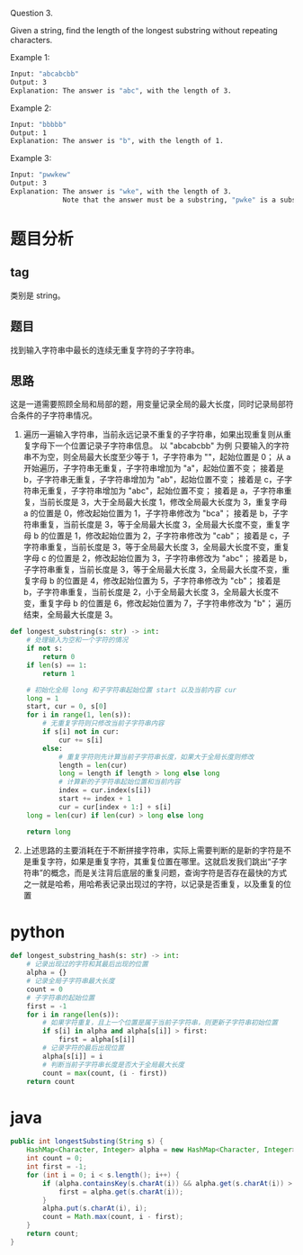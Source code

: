 Question 3.

Given a string, find the length of the longest substring without repeating characters.

Example 1:

```bash
Input: "abcabcbb"
Output: 3 
Explanation: The answer is "abc", with the length of 3. 
```

Example 2:

```bash
Input: "bbbbb"
Output: 1
Explanation: The answer is "b", with the length of 1.
```

Example 3:

```bash
Input: "pwwkew"
Output: 3
Explanation: The answer is "wke", with the length of 3. 
             Note that the answer must be a substring, "pwke" is a subsequence and not a substring.
```

# 题目分析

## tag

类别是 string。

## 题目

找到输入字符串中最长的连续无重复字符的子字符串。

## 思路

这是一道需要照顾全局和局部的题，用变量记录全局的最大长度，同时记录局部符合条件的子字符串情况。
1. 遍历一遍输入字符串，当前永远记录不重复的子字符串，如果出现重复则从重复字母下一个位置记录子字符串信息。
以 "abcabcbb" 为例
只要输入的字符串不为空，则全局最大长度至少等于 1，子字符串为 ""，起始位置是 0；
从 a 开始遍历，子字符串无重复，子字符串增加为 "a"，起始位置不变；
接着是 b，子字符串无重复，子字符串增加为 "ab"，起始位置不变；
接着是 c，子字符串无重复，子字符串增加为 "abc"，起始位置不变；
接着是 a，子字符串重复，当前长度是 3，大于全局最大长度 1，修改全局最大长度为 3，重复字母 a 的位置是 0，修改起始位置为 1，子字符串修改为 "bca"；
接着是 b，子字符串重复，当前长度是 3，等于全局最大长度 3，全局最大长度不变，重复字母 b 的位置是 1，修改起始位置为 2，子字符串修改为 "cab"；
接着是 c，子字符串重复，当前长度是 3，等于全局最大长度 3，全局最大长度不变，重复字母 c 的位置是 2，修改起始位置为 3，子字符串修改为 "abc"；
接着是 b，子字符串重复，当前长度是 3，等于全局最大长度 3，全局最大长度不变，重复字母 b 的位置是 4，修改起始位置为 5，子字符串修改为 "cb"；
接着是 b，子字符串重复，当前长度是 2，小于全局最大长度 3，全局最大长度不变，重复字母 b 的位置是 6，修改起始位置为 7，子字符串修改为 "b"；
遍历结束，全局最大长度是 3。

```python
def longest_substring(s: str) -> int:
    # 处理输入为空和一个字符的情况
    if not s:
        return 0
    if len(s) == 1:
        return 1

    # 初始化全局 long 和子字符串起始位置 start 以及当前内容 cur
    long = 1
    start, cur = 0, s[0]
    for i in range(1, len(s)):
        # 无重复字符则只修改当前子字符串内容
        if s[i] not in cur:
            cur += s[i]
        else:
            # 重复字符则先计算当前子字符串长度，如果大于全局长度则修改
            length = len(cur)
            long = length if length > long else long
            # 计算新的子字符串起始位置和当前内容
            index = cur.index(s[i])
            start += index + 1
            cur = cur[index + 1:] + s[i]
    long = len(cur) if len(cur) > long else long

    return long
```

2. 上述思路的主要消耗在于不断拼接字符串，实际上需要判断的是新的字符是不是重复字符，如果是重复字符，其重复位置在哪里。这就启发我们跳出“子字符串”的概念，而是关注背后底层的重复问题，查询字符是否存在最快的方式之一就是哈希，用哈希表记录出现过的字符，以记录是否重复，以及重复的位置

# python
```python
def longest_substring_hash(s: str) -> int:
    # 记录出现过的字符和其最后出现的位置
    alpha = {}
    # 记录全局子字符串最大长度
    count = 0
    # 子字符串的起始位置
    first = -1
    for i in range(len(s)):
        # 如果字符重复，且上一个位置是属于当前子字符串，则更新子字符串初始位置
        if s[i] in alpha and alpha[s[i]] > first:
            first = alpha[s[i]]
        # 记录字符的最后出现位置
        alpha[s[i]] = i
        # 判断当前子字符串长度是否大于全局最大长度
        count = max(count, (i - first))
    return count
```

# java

```java
public int longestSubsting(String s) {
    HashMap<Character, Integer> alpha = new HashMap<Character, Integer>();
    int count = 0;
    int first = -1;
    for (int i = 0; i < s.length(); i++) {
        if (alpha.containsKey(s.charAt(i)) && alpha.get(s.charAt(i)) > first) {
            first = alpha.get(s.charAt(i));
        }
        alpha.put(s.charAt(i), i);
        count = Math.max(count, i - first);
    }
    return count;
}
```